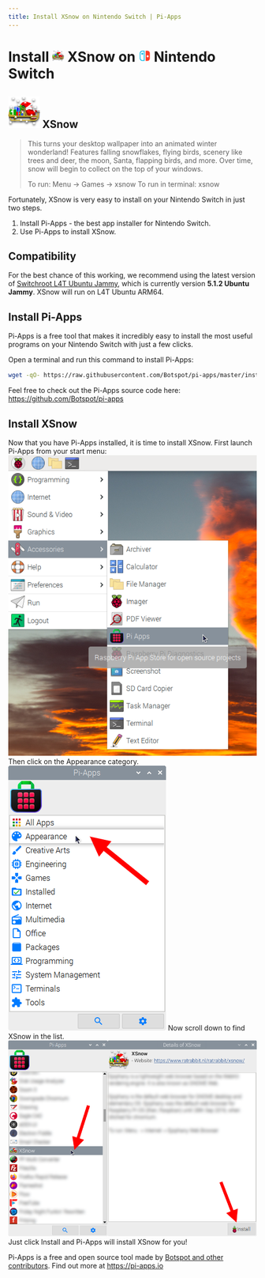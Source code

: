 ```yaml
---
title: Install XSnow on Nintendo Switch | Pi-Apps
---
```

<div class="simple-install-content content">

# Install <img src="/img/app-icons/XSnow/icon-64.png" height=24> XSnow on <img src=/img/other-icons/switch-icon.svg height=24> Nintendo Switch

## <img src="/img/app-icons/XSnow/icon-64.png"> XSnow
> This turns your desktop wallpaper into an animated winter wonderland!
> Features falling snowflakes, flying birds, scenery like trees and deer, the moon, Santa, flapping birds, and more.
> Over time, snow will begin to collect on the top of your windows.
> 
> To run: Menu -> Games -> xsnow
> To run in terminal: xsnow

Fortunately, XSnow is very easy to install on your Nintendo Switch in just two steps.
1. Install Pi-Apps - the best app installer for Nintendo Switch.
2. Use Pi-Apps to install XSnow.
</div>
<div class="simple-install-content content">

## Compatibility
For the best chance of this working, we recommend using the latest version of [Switchroot L4T Ubuntu Jammy](https://wiki.switchroot.org/wiki/linux/l4t-ubuntu-jammy-installation-guide), which is currently version **5.1.2 Ubuntu Jammy**.
XSnow will run on L4T Ubuntu ARM64.
</div>
<div class="simple-install-content content">

## Install Pi-Apps

Pi-Apps is a free tool that makes it incredibly easy to install the most useful programs on your Nintendo Switch with just a few clicks.

Open a terminal and run this command to install Pi-Apps:
```bash
wget -qO- https://raw.githubusercontent.com/Botspot/pi-apps/master/install | bash
```
Feel free to check out the Pi-Apps source code here: https://github.com/Botspot/pi-apps
</div>
<div class="simple-install-content content">

## Install XSnow

Now that you have Pi-Apps installed, it is time to install XSnow.
First launch Pi-Apps from your start menu:
<img src="/img/start-menu.png">
Then click on the Appearance category.
<img src="/img/category-selections/Appearance.png">
Now scroll down to find XSnow in the list.
<img src="/img/app-icons/XSnow/app-selection.png">
Just click Install and Pi-Apps will install XSnow for you!
</div>
<div class="simple-install-content content">

Pi-Apps is a free and open source tool made by [Botspot and other contributors](/about/#contributors). Find out more at https://pi-apps.io
</div>
